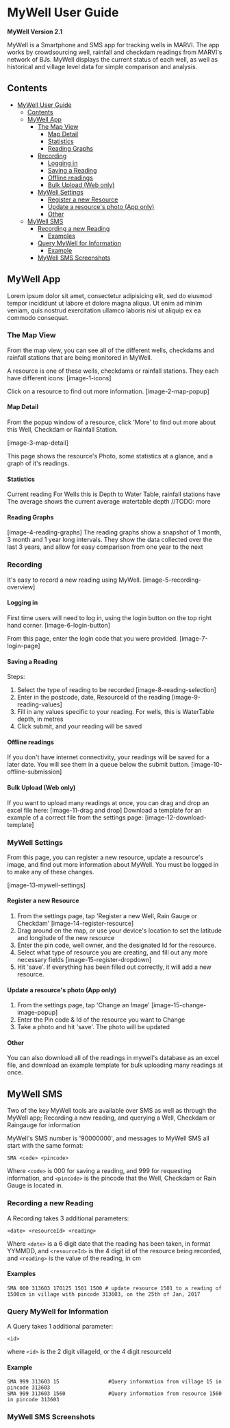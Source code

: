 # MyWell User Guide
**MyWell Version 2.1**

MyWell is a Smartphone and SMS app for tracking wells in MARVI. The app works by crowdsourcing well, rainfall and checkdam readings from MARVI's network of BJs. MyWell displays the current status of each well, as well as historical and village level data for simple comparison and analysis.

## Contents

<!-- TOC depthFrom:1 depthTo:6 withLinks:1 updateOnSave:1 orderedList:0 -->

- [MyWell User Guide](#mywell-user-guide)
	- [Contents](#contents)
	- [MyWell App](#mywell-app)
		- [The Map View](#the-map-view)
			- [Map Detail](#map-detail)
			- [Statistics](#statistics)
			- [Reading Graphs](#reading-graphs)
		- [Recording](#recording)
			- [Logging in](#logging-in)
			- [Saving a Reading](#saving-a-reading)
			- [Offline readings](#offline-readings)
			- [Bulk Upload (Web only)](#bulk-upload-web-only)
		- [MyWell Settings](#mywell-settings)
			- [Register a new Resource](#register-a-new-resource)
			- [Update a resource's photo (App only)](#update-a-resources-photo-app-only)
			- [Other](#other)
	- [MyWell SMS](#mywell-sms)
		- [Recording a new Reading](#recording-a-new-reading)
			- [Examples](#examples)
		- [Query MyWell for Information](#query-mywell-for-information)
			- [Example](#example)
		- [MyWell SMS Screenshots](#mywell-sms-screenshots)

<!-- /TOC -->
## MyWell App
Lorem ipsum dolor sit amet, consectetur adipisicing elit, sed do eiusmod tempor incididunt ut labore et dolore magna aliqua. Ut enim ad minim veniam, quis nostrud exercitation ullamco laboris nisi ut aliquip ex ea commodo consequat.

### The Map View
From the map view, you can see all of the different wells, checkdams and rainfall stations that are being monitored in MyWell.

A resource is one of these wells, checkdams or rainfall stations. They each have different icons:
[image-1-icons]

Click on a resource to find out more information.
[image-2-map-popup]

#### Map Detail
From the popup window of a resource, click 'More' to find out more about this Well, Checkdam or Rainfall Station.

[image-3-map-detail]

This page shows the resource's Photo, some statistics at a glance, and a graph of it's readings.

#### Statistics
Current reading
For Wells this is Depth to Water Table, rainfall stations have
The average shows the current average watertable depth
//TODO: more

#### Reading Graphs

[image-4-reading-graphs]
The reading graphs show a snapshot of 1 month, 3 month and 1 year long intervals. They show the data collected over the last 3 years, and allow for easy comparison from one year to the next


### Recording
It's easy to record a new reading using MyWell.
[image-5-recording-overview]

#### Logging in
First time users will need to log in, using the login button on the top right hand corner.
[image-6-login-button]

From this page, enter the login code that you were provided.
[image-7-login-page]

#### Saving a Reading
Steps:
1. Select the type of reading to be recorded
[image-8-reading-selection]
2. Enter in the postcode, date, ResourceId of the reading
[image-9-reading-values]
3. Fill in any values specific to your reading. For wells, this is WaterTable depth, in metres
4. Click submit, and your reading will be saved

#### Offline readings
If you don't have internet connectivity, your readings will be saved for a later date.
You will see them in a queue below the submit button.
[image-10-offline-submission]

#### Bulk Upload (Web only)
If you want to upload many readings at once, you can drag and drop an excel file here:
[image-11-drag and drop]
Download a template for an example of a correct file from the settings page:
[image-12-download-template]

### MyWell Settings
From this page, you can register a new resource, update a resource's image, and find out more information about MyWell. You must be logged in to make any of these changes.

[image-13-mywell-settings]

#### Register a new Resource
1. From the settings page, tap 'Register a new Well, Rain Gauge or Checkdam'
[image-14-register-resource]
2. Drag around on the map, or use  your device's location to set the latitude and longitude of the new resource
3. Enter the pin code, well owner, and the designated Id for the resource.
4. Select what type of resource you are creating, and fill out any more necessary fields
[image-15-register-dropdown]
5. Hit 'save'. If everything has been filled out correctly, it will add a new resource.

#### Update a resource's photo (App only)
1. From the settings page, tap 'Change an Image'
[image-15-change-image-popup]
2. Enter the Pin code & Id of the resource you want to Change
3. Take a photo and hit 'save'. The photo will be updated

#### Other
You can also download all of the readings in mywell's database as an excel file, and download an example template for bulk uploading many readings at once.

## MyWell SMS
Two of the key MyWell tools are available over SMS as well as through the MyWell app; Recording a new reading, and querying a Well, Checkdam or Raingauge for information

MyWell's SMS number is '90000000', and messages to MyWell SMS all start with the same format:
```
SMA <code> <pincode>
```
Where `<code>` is 000 for saving a reading, and 999 for requesting information,
and   `<pincode>` is the pincode that the Well, Checkdam or Rain Gauge is located in.

### Recording a new Reading
A Recording takes 3 additional parameters:
```
<date> <resourceId> <reading>
```
Where `<date>` is a 6 digit date that the reading has been taken, in format YYMMDD,
and `<resourceId>` is the 4 digit id of the resource being recorded,
and `<reading>` is the value of the reading, in cm

#### Examples
```
SMA 000 313603 170125 1501 1500 # update resource 1501 to a reading of 1500cm in village with pincode 313603, on the 25th of Jan, 2017
```

### Query MyWell for Information
A Query takes 1 additional parameter:
```
<id>
```
where `<id>` is the 2 digit villageId, or the 4 digit resourceId

#### Example
```
SMA 999 313603 15                #Query information from village 15 in pincode 313603
SMA 999 313603 1560              #Query information from resource 1560 in pincode 313603
```

### MyWell SMS Screenshots
